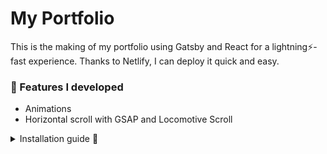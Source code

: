 # My Portfolio
This is the making of my portfolio using Gatsby and React for a lightning:zap:-fast experience. Thanks to Netlify, I can deploy it quick and easy.

### :round_pushpin: Features I developed
- Animations
- Horizontal scroll with GSAP and Locomotive Scroll 

<details>
<summary> Installation guide 🚀 </summary>

To run this project on your local machine. Clone this repository. After that, run this command in the command-line.
```
npm init 
npm install
```
That should be it. Now if you want to see the website locally, use the command:
If you have gatsby CLI installed globally,
```
gatsby develop 
```
or
```
npm run dev
```
If you run into any problem, check out [Gatsby docs](https://www.gatsbyjs.com/docs)
If not, congratulations! And enjoy!  :tada:
